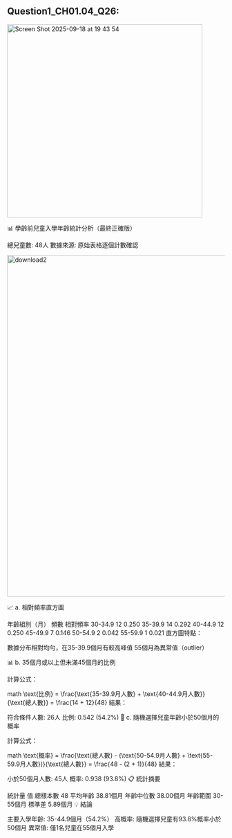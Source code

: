 
## Question1_CH01.04_Q26: <br/>
<img width="452" height="446" alt="Screen Shot 2025-09-18 at 19 43 54" src="https://github.com/user-attachments/assets/e0458164-8d64-47db-9639-0946fdf39b7a" /> <br/>
</p>
</p>

📊 學齡前兒童入學年齡統計分析（最終正確版）

總兒童數: 48人
數據來源: 原始表格逐個計數確認

<img width="1189" height="789" alt="download2" src="https://github.com/user-attachments/assets/608a16e6-ecc5-4ad1-855d-2e05e62288cf" />

📈 a. 相對頻率直方圖

年齡組別（月）	頻數	相對頻率
30-34.9	12	0.250
35-39.9	14	0.292
40-44.9	12	0.250
45-49.9	7	0.146
50-54.9	2	0.042
55-59.9	1	0.021
直方圖特點：

數據分布相對均勻，在35-39.9個月有較高峰值
55個月為異常值（outlier）

📊 b. 35個月或以上但未滿45個月的比例

計算公式：

math
\text{比例} = \frac{\text{35-39.9月人數} + \text{40-44.9月人數}}{\text{總人數}} = \frac{14 + 12}{48}
結果：

符合條件人數: 26人
比例: 0.542 (54.2%)
🎯 c. 隨機選擇兒童年齡小於50個月的概率

計算公式：

math
\text{概率} = \frac{\text{總人數} - (\text{50-54.9月人數} + \text{55-59.9月人數})}{\text{總人數}} = \frac{48 - (2 + 1)}{48}
結果：

小於50個月人數: 45人
概率: 0.938 (93.8%)
📋 統計摘要

統計量	值
總樣本數	48
平均年齡	38.81個月
年齡中位數	38.00個月
年齡範圍	30-55個月
標準差	5.89個月
💡 結論

主要入學年齡: 35-44.9個月（54.2%）
高概率: 隨機選擇兒童有93.8%概率小於50個月
異常值: 僅1名兒童在55個月入學




